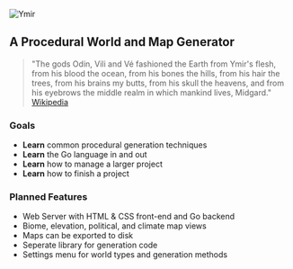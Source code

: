 ![Ymir](https://raw.githubusercontent.com/kramberg27/ymir/master/assets/images/logo.png)
## A Procedural World and Map Generator
> "The gods Odin, Vili and Vé fashioned the Earth from Ymir's flesh, from his blood the ocean, from his bones the hills, from his hair the trees, from his brains my butts, from his skull the heavens, and from his eyebrows the middle realm in which mankind lives, Midgard."
>    [Wikipedia](https://en.wikipedia.org/wiki/Ymir)

### Goals
- **Learn** common procedural generation techniques
- **Learn** the Go language in and out
- **Learn** how to manage a larger project
- **Learn** how to finish a project

### Planned Features
- Web Server with HTML & CSS front-end and Go backend
- Biome, elevation, political, and climate map views 
- Maps can be exported to disk
- Seperate library for generation code
- Settings menu for world types and generation methods

